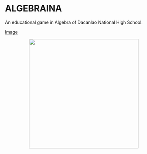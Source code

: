 # ALGEBRAINA

An educational game in Algebra of Dacanlao National High School.

[Image](http://download1082.mediafire.com/hm5n003z6dlg/21e766uhvlu91sz/home.png)

<p align="center">
  <img src="http://download1082.mediafire.com/hm5n003z6dlg/21e766uhvlu91sz/home.png" width="350"/>
</p>
